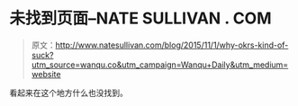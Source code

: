 # 未找到页面–NATE SULLIVAN . COM

> 原文：<http://www.natesullivan.com/blog/2015/11/1/why-okrs-kind-of-suck?utm_source=wanqu.co&utm_campaign=Wanqu+Daily&utm_medium=website>

看起来在这个地方什么也没找到。